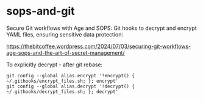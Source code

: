# sops-and-git

Secure Git workflows with Age and SOPS: Git hooks to decrypt and encrypt YAML files, ensuring sensitive data protection:

https://thebitcoffee.wordpress.com/2024/07/03/securing-git-workflows-age-sops-and-the-art-of-secret-management/

To explicitly decrypt - after git rebase:

```
git config --global alias.encrypt '!encrypt() { ~/.githooks/encrypt_files.sh; }; encrypt'
git config --global alias.decrypt '!decrypt() { ~/.githooks/decrypt_files.sh; }; decrypt'
```

